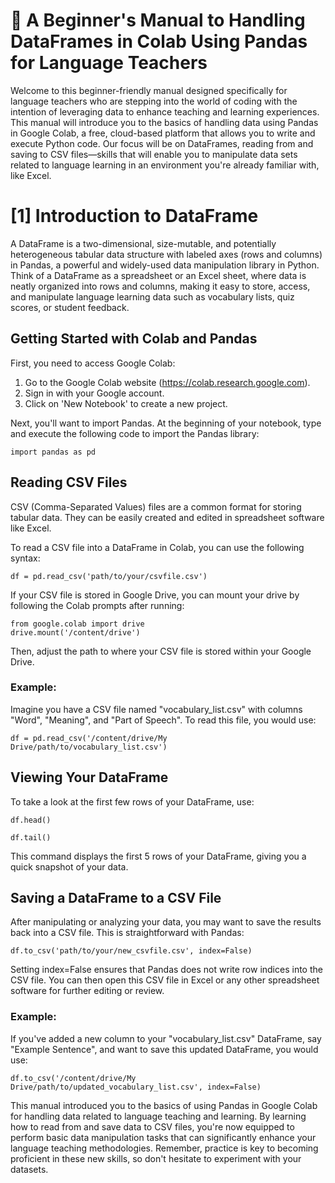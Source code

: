 # 📙 A Beginner's Manual to Handling DataFrames in Colab Using Pandas for Language Teachers

Welcome to this beginner-friendly manual designed specifically for language teachers who are stepping into the world of coding with the intention of leveraging data to enhance teaching and learning experiences. This manual will introduce you to the basics of handling data using Pandas in Google Colab, a free, cloud-based platform that allows you to write and execute Python code. Our focus will be on DataFrames, reading from and saving to CSV files—skills that will enable you to manipulate data sets related to language learning in an environment you're already familiar with, like Excel.

# [1] Introduction to DataFrame
A DataFrame is a two-dimensional, size-mutable, and potentially heterogeneous tabular data structure with labeled axes (rows and columns) in Pandas, a powerful and widely-used data manipulation library in Python. Think of a DataFrame as a spreadsheet or an Excel sheet, where data is neatly organized into rows and columns, making it easy to store, access, and manipulate language learning data such as vocabulary lists, quiz scores, or student feedback.

## Getting Started with Colab and Pandas
First, you need to access Google Colab:

1. Go to the Google Colab website (https://colab.research.google.com).
2. Sign in with your Google account.
3. Click on 'New Notebook' to create a new project.

Next, you'll want to import Pandas. At the beginning of your notebook, type and execute the following code to import the Pandas library:

```
import pandas as pd
```

## Reading CSV Files
CSV (Comma-Separated Values) files are a common format for storing tabular data. They can be easily created and edited in spreadsheet software like Excel.

To read a CSV file into a DataFrame in Colab, you can use the following syntax:

```
df = pd.read_csv('path/to/your/csvfile.csv')
```

If your CSV file is stored in Google Drive, you can mount your drive by following the Colab prompts after running:

```
from google.colab import drive
drive.mount('/content/drive')
```
Then, adjust the path to where your CSV file is stored within your Google Drive.

### Example:
Imagine you have a CSV file named "vocabulary_list.csv" with columns "Word", "Meaning", and "Part of Speech". To read this file, you would use:

```
df = pd.read_csv('/content/drive/My Drive/path/to/vocabulary_list.csv')
```

##  Viewing Your DataFrame
To take a look at the first few rows of your DataFrame, use:

```
df.head()
```

```
df.tail()
```

This command displays the first 5 rows of your DataFrame, giving you a quick snapshot of your data.

## Saving a DataFrame to a CSV File
After manipulating or analyzing your data, you may want to save the results back into a CSV file. This is straightforward with Pandas:

```
df.to_csv('path/to/your/new_csvfile.csv', index=False)
```

Setting index=False ensures that Pandas does not write row indices into the CSV file. You can then open this CSV file in Excel or any other spreadsheet software for further editing or review.

### Example:
If you've added a new column to your "vocabulary_list.csv" DataFrame, say "Example Sentence", and want to save this updated DataFrame, you would use:

```
df.to_csv('/content/drive/My Drive/path/to/updated_vocabulary_list.csv', index=False)
```

This manual introduced you to the basics of using Pandas in Google Colab for handling data related to language teaching and learning. By learning how to read from and save data to CSV files, you're now equipped to perform basic data manipulation tasks that can significantly enhance your language teaching methodologies. Remember, practice is key to becoming proficient in these new skills, so don't hesitate to experiment with your datasets.


